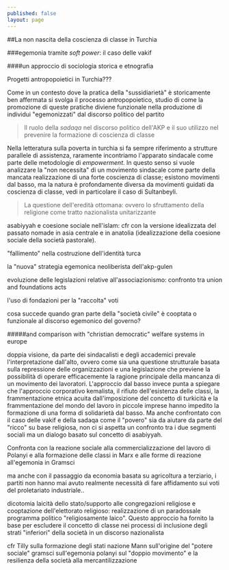```yaml
---
published: false
layout: page
---
```


##La non nascita della coscienza di classe in Turchia

###egemonia tramite *soft power*: il caso delle vakif 

####un approccio di sociologia storica e etnografia

Progetti antropopoietici in Turchia???

Come in un contesto dove la pratica della "sussidiarietà" è storicamente ben affermata si svolga il processo antropopoietico, studio di come la promozione di queste pratiche diviene funzionale nella produzione di individui "egemonizzati" dal discorso politico del partito

>Il ruolo della *sadaqa* nel discorso politico dell'AKP e il suo utilizzo nel prevenire la formazione di coscienza di classe

Nella letteratura sulla poverta in turchia si fa sempre riferimento a strutture parallele di assistenza, raramente incontriamo l'apparato sindacale come parte delle metodologie di *empowerment*. In questo senso si vuole analizzare la "non necessita" di un movimento sindacale come parte della mancata realizzazione di una forte coscienza di classe; esistono movimenti dal basso, ma la natura è profondamente diversa da movimenti guidati da coscienza di classe, vedi in particolare il caso di Sultanbeyli.

>La questione dell'eredità ottomana: ovvero lo sfruttamento della religione come tratto nazionalista unitarizzante 

asabiyyah e coesione sociale nell'islam: cfr con la versione idealizzata del passato nomade in asia centrale e in anatolia (idealizzazione della coesione sociale della società pastorale).

"fallimento" nella costruzione dell'identità turca

la "nuova" strategia egemonica neoliberista dell'akp-gulen

evoluzione delle legislazioni relative all'associazionismo: confronto tra union and foundations acts

l'uso di fondazioni per la "raccolta" voti

cosa succede quando gran parte della "società civile" è cooptata o funzionale al discorso egemonico del governo?
 
#####and comparison with "christian democratic" welfare systems in europe

doppia visione, da parte dei sindacalisti e degli accademici prevale l'interpretazione dall'alto, ovvero come sia una questione strutturale basata sulla repressione delle organizzazioni e una legislazione che previene la possibilità di operare efficacemente la ragione principale della mancanza di un movimento dei lavoratori. L'approccio dal basso invece punta a spiegare che l'approccio corporativo kemalista, il rifiuto dell'esistenza delle classi, la frammentazione etnica acuita dall'imposizione del concetto di turkicità e la frammentazione del mondo del lavoro in piccole imprese hanno impedito la formazione di una forma di solidarietà dal basso.
Ma anche confrontato con il caso delle vakif e della sadaqa come il "povero" sia da aiutare da parte del "ricco" su base religiosa, non ci si aspetta un confronto tra i due segmenti sociali ma un dialogo basato sul concetto di asabiyyah.

Confronta con la reazione sociale alla commercializzazione del lavoro di Polanyi e alla formazione delle classi in Marx e alle forme di reazione all'egemonia in Gramsci

ma anche con il passaggio da economia basata su agricoltura a terziario, i partiti non hanno mai avuto realmente necessità di fare affidamento sui voti del proletariato industriale..

dicotomia laicità dello stato/supporto alle congregazioni religiose e cooptazione dell'elettorato religioso: realizzazione di un paradossale programma politico "religiosamente laico". Questo approccio ha fornito la base per escludere il concetto di classe nei processi di inclusione degli strati "inferiori" della società in un discorso nazionalista

cfr Tilly sulla formazione degli stati nazione
	Mann sull'origine del "potere sociale"
	gramsci sull'egemonia
	polanyi sul "doppio movimento" e la resilienza della società alla mercantilizzazione
